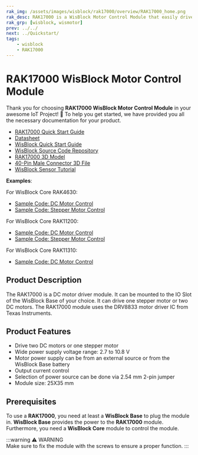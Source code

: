 ```yaml
---
rak_img: /assets/images/wisblock/rak17000/overview/RAK17000_home.png
rak_desc: RAK17000 is a WisBlock Motor Control Module that easily drives one stepper motor or two DC motors.
rak_grp: [wisblock, wismotor]
prev: ../../
next: ../Quickstart/
tags:
    - wisblock
    - RAK17000
---
```


# RAK17000 WisBlock Motor Control Module

Thank you for choosing **RAK17000 WisBlock Motor Control Module** in your awesome IoT Project! 🎉 To help you get started, we have provided you all the necessary documentation for your product.

* [RAK17000 Quick Start Guide](../Quickstart/)
* [Datasheet](../Datasheet/)
* <a href="../../Quickstart/" target="_blank">WisBlock Quick Start Guide</a>
* [WisBlock Source Code Repository](https://github.com/RAKWireless/WisBlock/)
* [RAK17000 3D Model](https://downloads.rakwireless.com/3D_File/WisBlock/3D_RAK17000.stp)
* [40-Pin Male Connector 3D File](https://downloads.rakwireless.com/3D_File/Accessory/WisConnector/M40S1003K6M.stp)
* [WisBlock Sensor Tutorial](/Knowledge-Hub/Learn/WisBlock-Sensor-Tutorial/)

**Examples**: 

For WisBlock Core RAK4630:

* [Sample Code: DC Motor Control](https://github.com/RAKWireless/WisBlock/tree/master/examples/RAK4630/IO/RAK17000_Motor_Driver_DRV8833)
* [Sample Code: Stepper Motor Control](https://github.com/RAKWireless/WisBlock/tree/master/examples/RAK4630/IO/RAK17000_Stepper_Driver_DRV8833)

For WisBlock Core RAK11200:

* [Sample Code: DC Motor Control](https://github.com/RAKWireless/WisBlock/tree/master/examples/RAK11200/IO/RAK17000_Motor_Driver_DRV8833)
* [Sample Code: Stepper Motor Control](https://github.com/RAKWireless/WisBlock/tree/master/examples/RAK11200/IO/RAK17000_Stepper_Driver_DRV8833)

For WisBlock Core RAK11310:

* [Sample Code: DC Motor Control](https://github.com/RAKWireless/WisBlock/tree/master/examples/RAK11300/IO/RAK17000_Motor_Driver_DRV8833)

## Product Description

The RAK17000 is a DC motor driver module. It can be mounted to the IO Slot of the WisBlock Base of your choice. It can drive one stepper motor or two DC motors. The RAK17000 module uses the DRV8833 motor driver IC from Texas Instruments.


## Product Features

- Drive two DC motors or one stepper motor
- Wide power supply voltage range: 2.7 to 10.8&nbsp;V
- Motor power supply can be from an external source or from the WisBlock Base battery
- Output current control 
- Selection of power source can be done via 2.54&nbsp;mm 2-pin jumper
- Module size: 25X35&nbsp;mm

## Prerequisites

To use a **RAK17000**, you need at least a **WisBlock Base** to plug the module in. **WisBlock Base** provides the power to the **RAK17000** module. Furthermore, you need a **WisBlock Core** module to control the module.

:::warning ⚠️ WARNING    
Make sure to fix the module with the screws to ensure a proper function. 
:::
